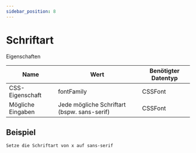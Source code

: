 ```yaml
---
sidebar_position: 8
---
```


# Schriftart

Eigenschaften

| Name              | Wert              | Benötigter Datentyp   |
| ----              | ----              | --------------------- |
| CSS-Eigenschaft   | fontFamily    | CSSFont           |
| Mögliche Eingaben | Jede mögliche Schriftart (bspw. sans-serif) | CSSFont           |

## Beispiel
```
Setze die Schriftart von x auf sans-serif
```
